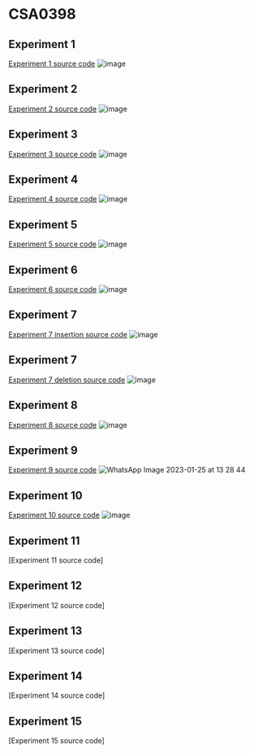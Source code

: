 # CSA0398
## Experiment 1
[Experiment 1 source code](https://github.com/Towhid5404/CSA0398/blob/main/1.Matrix%20multiplication.c)
![image](https://user-images.githubusercontent.com/113330878/214248263-de6c2811-b338-4ad8-aed1-2e052a73aecd.png)
## Experiment 2
[Experiment 2 source code](https://github.com/Towhid5404/CSA0398/blob/main/2.Odd%20or%20Even%20number%20from%20a%20given%20set%20of%20numbers.c)
![image](https://user-images.githubusercontent.com/113330878/214250120-735c9247-b838-4dbc-8e8d-a2f993a5974f.png)
## Experiment 3
[Experiment 3 source code](https://github.com/Towhid5404/CSA0398/blob/main/3.Factorial%20of%20a%20given%20number%20without%20using%20Recursion.c)
![image](https://user-images.githubusercontent.com/113330878/214251690-65571db8-ffac-45f6-9a9c-b5ee128b4de2.png)
## Experiment 4
[Experiment 4 source code](https://github.com/Towhid5404/CSA0398/blob/main/4.Fibonacci%20series%20without%20using%20Recursion.c)
![image](https://user-images.githubusercontent.com/113330878/214252218-2e32aad2-7546-4f56-a228-ef27bc3c71d7.png)
## Experiment 5
[Experiment 5 source code](https://github.com/Towhid5404/CSA0398/blob/main/5.Factorial%20of%20a%20given%20number%20using%20Recursion.c)
![image](https://user-images.githubusercontent.com/113330878/214252781-fd6b7ec2-a2c1-45cd-b437-d11445d9edfa.png)
## Experiment 6
[Experiment 6 source code](https://github.com/Towhid5404/CSA0398/blob/main/6.Fibonacci%20series%20using%20Recursion.c)
![image](https://user-images.githubusercontent.com/113330878/214255045-e7635ee5-551f-4642-9682-fcd0adbd0e9f.png)
## Experiment 7
[Experiment 7  insertion source code](https://github.com/Towhid5404/CSA0398/blob/main/7.insertion.c)
![image](https://user-images.githubusercontent.com/113330878/214256121-c4a8d43e-145e-434c-9fa5-bbeb696ca84c.png)
## Experiment 7
[Experiment 7 deletion source code](https://github.com/Towhid5404/CSA0398/blob/main/7.deletion.c)
![image](https://user-images.githubusercontent.com/113330878/214507981-5da18a2b-59cf-4e8b-b6e5-cbca8930643d.png)
## Experiment 8
[Experiment 8 source code](https://github.com/Towhid5404/CSA0398/blob/main/8.search%20a%20number%20using%20Linear%20Search%20method.c)
![image](https://user-images.githubusercontent.com/113330878/214508588-cbc490fd-bff8-4f0f-a1c6-d849a9f57f15.png)
## Experiment 9
[Experiment 9 source code](https://github.com/Towhid5404/CSA0398/blob/main/9.binary%20search)
![WhatsApp Image 2023-01-25 at 13 28 44](https://user-images.githubusercontent.com/113330878/214511852-ef932155-5a13-43e3-963c-fb891bc14832.jpg)
## Experiment 10
[Experiment 10 source code](https://github.com/Towhid5404/CSA0398/blob/main/10.linked%20list)
![image](https://user-images.githubusercontent.com/113330878/214512983-de9a54f9-6920-441e-aee6-6c48446f377a.png)
## Experiment 11
[Experiment 11 source code]
## Experiment 12
[Experiment 12 source code]
## Experiment 13
[Experiment 13 source code]
## Experiment 14
[Experiment 14 source code]
## Experiment 15
[Experiment 15 source code]

